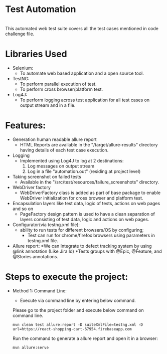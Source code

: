 # Test Automation

<br/>This automated web test suite covers all the test cases mentioned in code challenge file.

# Libraries Used

* Selenium:
    * To automate web based application and a open source tool.
* TestNG:
    * To perform parallel execution of test.
    * To perform cross browser/platform test.
* Log4J:
    * To perform logging across test application for all test cases on output stream and in a file.

# Features:

* Generation human readable allure report
    - HTML Reports are available in the "/target/allure-results" directory having details of each test case execution.
* Logging
    - Implemented using Log4J to log at 2 destinations:
        1. Log messages on output stream
        2. Log in a file "automation.out" (residing at project level)
* Taking screenshot on failed tests
    - Available in the "/src/test/resources/failure_screenshots" directory.
* WebDriver factory
    - WebDriverFactory class is added as part of base package to enable WebDriver initialization for cross browser and platform test.
* Encapsulation layers like test data, logic of tests, actions on web pages and so on
    - PageFactory design pattern is used to have a clean separation of layers consisting of test data, logic
      and actions on web pages.
* Configurator(via testng.xml file):
    * ability to run tests for different browsers/OS by configuring;
        - Test can run for chrome/firefox browsers using parameters in testng.xml file.
* Allure report:
  *We can Integrate to defect tracking system by using @link annotation (Like Jira Id)
  *Tests groups with @Epic, @Feature, and @Stories annotations.

# Steps to execute the project:

* Method 1: Command Line:
    * Execute via command line by entering below command.

  Please go to the project folder and execute below command on command line.

    ```
  mvn clean test allure:report -D suiteXmlFile=testng.xml -D url=https://react-shopping-cart-67954.firebaseapp.com
    ``` 
  Run the command to generate a allure report and open it in a browser:
    ```
    mvn allure:serve
    ```
